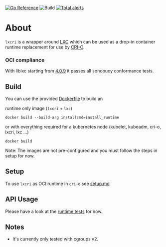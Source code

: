 [![Go Reference](https://pkg.go.dev/badge/github.com/lxc/lxcri.svg)](https://pkg.go.dev/github.com/lxc/lxcri)
![Build](https://github.com/lxc/lxcri/actions/workflows/build.yml/badge.svg)
[![Total alerts](https://img.shields.io/lgtm/alerts/g/lxc/lxcri.svg?logo=lgtm&logoWidth=18)](https://lgtm.com/projects/g/lxc/lxcri/alerts/)

# About

`lxcri` is a wrapper around [LXC](https://github.com/lxc/lxc) which can be used as
a drop-in container runtime replacement for use by [CRI-O](https://github.com/kubernetes-sigs/cri-o).

### OCI compliance

With liblxc starting from [4.0.9](https://linuxcontainers.org/lxc/news/#lxc-409-lts-has-been-released)
it passes all sonobuoy conformance tests.

## Build

You can use the provided [Dockerfile](Dockerfile) to build an</br>

runtime only image (`lxcri` + `lxc`)

`docker build --build-arg installcmd=install_runtime`

or with everything required for a kubernetes node (kubelet, kubeadm, cri-o, lxcri, lxc ...)

`docker build`

Note: The images are not pre-configured and you must follow the steps in setup for now.

## Setup

To use `lxcri` as OCI runtime in `cri-o` see [setup.md](doc/setup.md)

## API Usage

Please have a look at the [runtime tests](runtime_test.go) for now.

## Notes

* It's currently only tested with cgroups v2.
